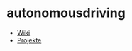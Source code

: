 # autonomousdriving
* [Wiki](https://github.com/aueb/autonomousdriving/wiki)
* [Projekte](https://github.com/aueb/autonomousdriving/projects)
